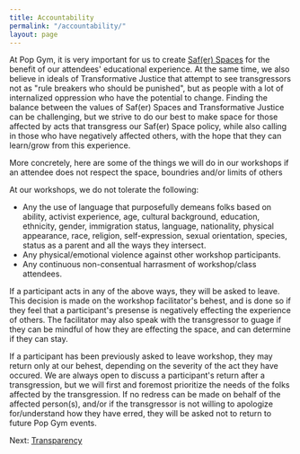 ```yaml
---
title: Accountability
permalink: "/accountability/"
layout: page
---
```


At Pop Gym, it is very important for us to create [Saf(er) Spaces](safespace.md) for the benefit of our attendees' educational experience. At the same time, we also believe in ideals of Transformative Justice that attempt to see transgressors not as "rule breakers who should be punished", but as people with a lot of internalized oppression who have the potential to change. Finding the balance between the values of Saf(er) Spaces and Transformative Justice can be challenging, but we strive to do our best to make space for those affected by acts that transgress our Saf(er) Space policy, while also calling in those who have negatively affected others, with the hope that they can learn/grow from this experience. 

More concretely, here are some of the things we will do in our workshops if an attendee does not respect the space, boundries and/or limits of others

At our workshops, we do not tolerate the following:

* Any the use of language that purposefully demeans folks based on ability, activist experience, age, cultural background, education, ethnicity, gender, immigration status, language, nationality, physical appearance, race, religion, self-expression, sexual orientation, species, status as a parent and all the ways they intersect. 
* Any physical/emotional violence against other workshop participants.   
* Any continuous non-consentual harrasment of workshop/class attendees.

If a participant acts in any of the above ways, they will be asked to leave. This decision is made on the workshop facilitator's behest, and is done so if they feel that a participant's presense is negatively effecting the experience of others. The facilitator may also speak with the transgressor to guage if they can be mindful of how they are effecting the space, and can determine if they can stay.

If a participant has been previously asked to leave workshop, they may return only at our behest, depending on the severity of the act they have occured. We are always open to discuss a participant's return after a transgression, but we will first and foremost prioritize the needs of the folks affected by the transgression. If no redress can be made on behalf of the affected person(s), and/or if the transgressor is not willing to apologize for/understand how they have erred, they will be asked not to return to future Pop Gym events.

Next: [Transparency](transparency.md)
